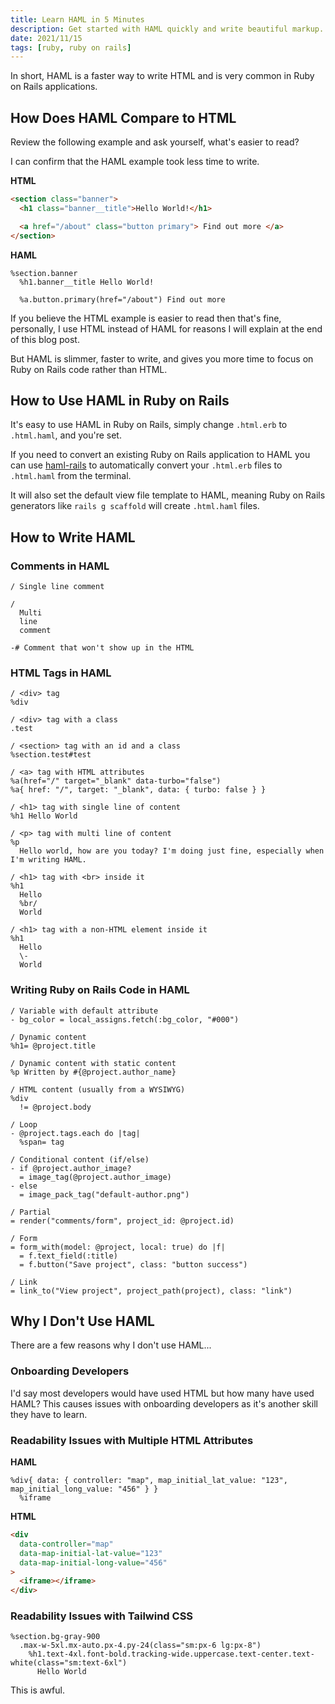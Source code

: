 ```yaml
---
title: Learn HAML in 5 Minutes
description: Get started with HAML quickly and write beautiful markup.
date: 2021/11/15
tags: [ruby, ruby on rails]
---
```


In short, HAML is a faster way to write HTML and is very common in Ruby on Rails
applications.

## How Does HAML Compare to HTML

Review the following example and ask yourself, what's easier to read?

I can confirm that the HAML example took less time to write.

**HTML**

```html
<section class="banner">
  <h1 class="banner__title">Hello World!</h1>

  <a href="/about" class="button primary"> Find out more </a>
</section>
```

**HAML**

```haml
%section.banner
  %h1.banner__title Hello World!

  %a.button.primary(href="/about") Find out more
```

If you believe the HTML example is easier to read then that's fine, personally,
I use HTML instead of HAML for reasons I will explain at the end of this blog
post.

But HAML is slimmer, faster to write, and gives you more time to focus on Ruby
on Rails code rather than HTML.

## How to Use HAML in Ruby on Rails

It's easy to use HAML in Ruby on Rails, simply change `.html.erb` to
`.html.haml`, and you're set.

If you need to convert an existing Ruby on Rails application to HAML you can use
[haml-rails](https://rubygems.org/gems/haml-rails) to automatically convert your
`.html.erb` files to `.html.haml` from the terminal.

It will also set the default view file template to HAML, meaning Ruby on Rails
generators like `rails g scaffold` will create `.html.haml` files.

## How to Write HAML

### Comments in HAML

```haml
/ Single line comment

/
  Multi
  line
  comment

-# Comment that won't show up in the HTML
```

### HTML Tags in HAML

```haml
/ <div> tag
%div

/ <div> tag with a class
.test

/ <section> tag with an id and a class
%section.test#test

/ <a> tag with HTML attributes
%a(href="/" target="_blank" data-turbo="false")
%a{ href: "/", target: "_blank", data: { turbo: false } }

/ <h1> tag with single line of content
%h1 Hello World

/ <p> tag with multi line of content
%p
  Hello world, how are you today? I'm doing just fine, especially when I'm writing HAML.

/ <h1> tag with <br> inside it
%h1
  Hello
  %br/
  World

/ <h1> tag with a non-HTML element inside it
%h1
  Hello
  \-
  World
```

### Writing Ruby on Rails Code in HAML

```haml
/ Variable with default attribute
- bg_color = local_assigns.fetch(:bg_color, "#000")

/ Dynamic content
%h1= @project.title

/ Dynamic content with static content
%p Written by #{@project.author_name}

/ HTML content (usually from a WYSIWYG)
%div
  != @project.body

/ Loop
- @project.tags.each do |tag|
  %span= tag

/ Conditional content (if/else)
- if @project.author_image?
  = image_tag(@project.author_image)
- else
  = image_pack_tag("default-author.png")

/ Partial
= render("comments/form", project_id: @project.id)

/ Form
= form_with(model: @project, local: true) do |f|
  = f.text_field(:title)
  = f.button("Save project", class: "button success")

/ Link
= link_to("View project", project_path(project), class: "link")
```

## Why I Don't Use HAML

There are a few reasons why I don't use HAML...

### Onboarding Developers

I'd say most developers would have used HTML but how many have used HAML? This
causes issues with onboarding developers as it's another skill they have to
learn.

### Readability Issues with Multiple HTML Attributes

**HAML**

```haml
%div{ data: { controller: "map", map_initial_lat_value: "123", map_initial_long_value: "456" } }
  %iframe
```

**HTML**

```html
<div
  data-controller="map"
  data-map-initial-lat-value="123"
  data-map-initial-long-value="456"
>
  <iframe></iframe>
</div>
```

### Readability Issues with Tailwind CSS

```haml
%section.bg-gray-900
  .max-w-5xl.mx-auto.px-4.py-24(class="sm:px-6 lg:px-8")
    %h1.text-4xl.font-bold.tracking-wide.uppercase.text-center.text-white(class="sm:text-6xl")
      Hello World
```

This is awful.
